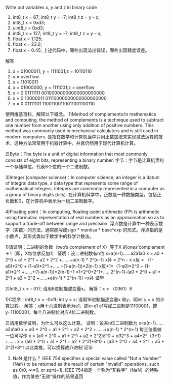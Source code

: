Write out variables  x, y and z in binary code 
1) int8_t x = 67;  int8_t y = -7;   int8_t z = y - x;
2) int8_t x = 0xd3;
3) uint8_t = 0xd3;
4) int8_t x = 127;  int8_t y = -7;   int8_t z = y – x;
5) float x = 1.125; 
6) float x = 23.0;
7) float x = 0.45;
上述代码中，哪些出现溢出错误，哪些出现精度误差。

解答
1) x = 01000011; y = 1111001;z = 10110110
2) x = overflow
3) x = 11010011
4) x = 01000000; y = 1111001;z = overflow
5) x = 0 01111111 00100000000000000000000
6) x = 0 10000011 01110000000000000000000
7) x = 0 01111101 11001100110011001100110  

使用维基百科，解释以下概念。
1)Method of complements:In mathematics and computing, the method of complements is a technique used to subtract one number from another using only addition of positive numbers.  This method was commonly used in mechanical calculators and is still used in modern computers. 
是指在数学和计算机当中只用正数加法来实现减法运算的技术，这种方法常常用于机器计算中，并且仍然用于现代计算机计算。

2)Byte：The byte is a unit of digital information that most commonly consists of eight bits, representing a binary number. 
字节：字节是计算机里的一个存储单位，代表8个位的一个二进制数。

3)Integer (computer science)：In computer science, an integer is a datum of integral data type, a data type that represents some range of mathematical integers. Integers are commonly represented in a computer as a group of binary digits (bits).
在计算机科学中，正数是一种数据类型，包括正负数和0，在计算机中表示为一组二进制数字。

4)Floating point：In computing, floating-point arithmetic (FP) is arithmetic using formulaic representation of real numbers as an approximation so as to support a trade-off between range and precision. 
浮点数是计算中一种表示数字（实数）的方法，通常能写成sign * mantisa * base^exp 的形式。浮点指的是小数点，其形式类似于数学中的科学计数法。


1)请证明：二进制的负数（two‘s complement of X）等于X 的ones'complement＋1（即，X每位求反加1）
证明：设二进制数有n位 x=a(n-1)……a2a1a0
    x = a0 * 2^0 + a1 * 2^1 + a2 * 2^2 +……+a(n-1) * 2^(n-1)
    x补 = 2^n - x
    x反 = （1-a0)*2^0 + (1-a1)*2^1 +……+(1-a(n-1))*2(n-1)
    x反+1=（1-a0)*2^0 + (1-a1)*2^1 +……+(1-a(n-1))*2(n-1)+1
        =1+2^0+2^1+……2^(n-1)-(a0 * 2^0 + a1 * 2^1 + a2 * 2^2 +……+a(n-1) * 2^(n-1))
        =x补
    证毕


2)Int8_t x = - 017; 请用8进制描述变量x。
解答：x = （0361）8


1)C程序：int8_t  x = -0x1f;  int y = x;  请用16进制描述变量x 和y，明int y = x 的计算过程。
解答：x用十六进制表示为e1，即x=e1
    e1写成二进制是11100001，即y=11100001，每个八进制位对应4位二进制数。

2)请用数学证明，为什么可以这么计算。
证明：设某n位二进制数为 x=a(n-1)……a2a1a0
    x = a0 * 2^0 + a1 * 2^1 + a2 * 2^2 +……+a(n-1) * 2^(n-1)
    每三位看做一位可写作
    x = (a0 * 2^0 + a1 * 2^1 + a2 * 2^2)*8^0 + a3*2^3 + a4*2^（3+1） +……
    x = (a0 * 2^0 + a1 * 2^1 + a2 * 2^2)*8^0 + (a3 * 2^0 + a4 * 2^1 + a5 * 2^2)*8^1
    以此类推，可以换算成八进制
证毕


1)   NaN 是什么？
IEEE 754 specifies a special value called "Not a Number" (NaN) to be returned as the result of certain "invalid" operations, such as 0/0, ∞×0, or sqrt(−1). 
IEEE 754指定一个称为“非数字”（NaN）的特殊值，作为某些“无效”操作的结果返回

